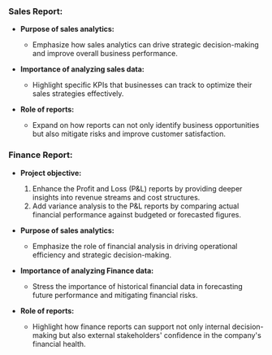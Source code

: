 ### Sales Report:

- **Purpose of sales analytics:** 
  - Emphasize how sales analytics can drive strategic decision-making and improve overall business performance.

- **Importance of analyzing sales data:** 
  - Highlight specific KPIs that businesses can track to optimize their sales strategies effectively.

- **Role of reports:** 
  - Expand on how reports can not only identify business opportunities but also mitigate risks and improve customer satisfaction.

### Finance Report:

- **Project objective:** 
  1. Enhance the Profit and Loss (P&L) reports by providing deeper insights into revenue streams and cost structures.
  2. Add variance analysis to the P&L reports by comparing actual financial performance against budgeted or forecasted figures.

- **Purpose of sales analytics:** 
  - Emphasize the role of financial analysis in driving operational efficiency and strategic decision-making.

- **Importance of analyzing Finance data:** 
  - Stress the importance of historical financial data in forecasting future performance and mitigating financial risks.

- **Role of reports:** 
  - Highlight how finance reports can support not only internal decision-making but also external stakeholders' confidence in the company's financial health.
